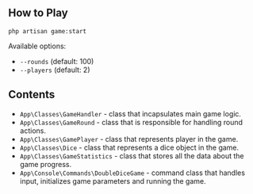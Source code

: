 ## How to Play

`php artisan game:start`

Available options:
- `--rounds` (default: 100)
- `--players` (default: 2)

## Contents

- `App\Classes\GameHandler` - class that incapsulates main game logic.
- `App\Classes\GameRound` - class that is responsible for handling round actions.
- `App\Classes\GamePlayer` - class that represents player in the game.
- `App\Classes\Dice` - class that represents a dice object in the game.
- `App\Classes\GameStatistics` - class that stores all the data about the game progress.
- `App\Console\Commands\DoubleDiceGame` - command class that handles input, initializes game parameters and running the game.
